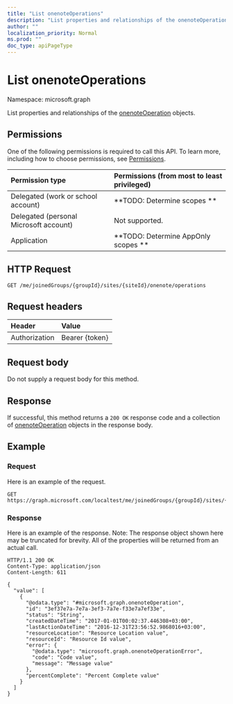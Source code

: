 ```yaml
---
title: "List onenoteOperations"
description: "List properties and relationships of the onenoteOperation objects."
author: ""
localization_priority: Normal
ms.prod: ""
doc_type: apiPageType
---
```


# List onenoteOperations

Namespace: microsoft.graph

List properties and relationships of the [onenoteOperation](../resources/onenoteoperation.md) objects.

## Permissions
One of the following permissions is required to call this API. To learn more, including how to choose permissions, see [Permissions](/concepts/permissions-reference.md).

|Permission type|Permissions (from most to least privileged)|
|:---|:---|
|Delegated (work or school account)|**TODO: Determine scopes **|
|Delegated (personal Microsoft account)|Not supported.|
|Application|**TODO: Determine AppOnly scopes **|

## HTTP Request
<!-- {
  "blockType": "ignored"
}
-->
``` http
GET /me/joinedGroups/{groupId}/sites/{siteId}/onenote/operations
```

## Request headers
|Header|Value|
|:---|:---|
|Authorization|Bearer {token}|

## Request body
Do not supply a request body for this method.

## Response
If successful, this method returns a `200 OK` response code and a collection of [onenoteOperation](../resources/onenoteoperation.md) objects in the response body.

## Example

### Request
Here is an example of the request.
<!-- {
  "blockType": "request",
  "name": "get_onenoteoperation"
}
-->
``` http
GET https://graph.microsoft.com/localtest/me/joinedGroups/{groupId}/sites/{siteId}/onenote/operations
```

### Response
Here is an example of the response. Note: The response object shown here may be truncated for brevity. All of the properties will be returned from an actual call.
<!-- {
  "blockType": "response",
  "truncated": true,
  "@odata.type": "collection(microsoft.graph.onenoteoperation)"
}
-->
``` http
HTTP/1.1 200 OK
Content-Type: application/json
Content-Length: 611

{
  "value": [
    {
      "@odata.type": "#microsoft.graph.onenoteOperation",
      "id": "3ef37e7a-7e7a-3ef3-7a7e-f33e7a7ef33e",
      "status": "String",
      "createdDateTime": "2017-01-01T00:02:37.446308+03:00",
      "lastActionDateTime": "2016-12-31T23:56:52.9868016+03:00",
      "resourceLocation": "Resource Location value",
      "resourceId": "Resource Id value",
      "error": {
        "@odata.type": "microsoft.graph.onenoteOperationError",
        "code": "Code value",
        "message": "Message value"
      },
      "percentComplete": "Percent Complete value"
    }
  ]
}
```

